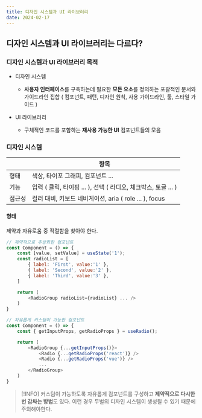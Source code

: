 ```yaml
---
title: 디자인 시스템과 UI 라이브러리
date: 2024-02-17
---
```

## 디자인 시스템과 UI 라이브러리는 다르다?
### 디자인 시스템과 UI 라이브러리 목적
- 디자인 시스템
	- **사용자 인터페이스**를 구축하는데 필요한 **모든 요소**를 정의하는 포괄적인 문서와 가이드라인 집합
		  ( 컴포넌트, 패턴, 디자인 원칙, 사용 가이드라인, 툴, 스타일 가이드 )

- UI 라이브러리
	- 구체적인 코드를 포함하는 **재사용 가능한 UI** 컴포넌트들의 모음

### 디자인 시스템
|  | 항목 |
| ---- | ---- |
| 형태 | 색상, 타이포 그래피, 컴포넌트 ... |
| 기능 | 입력 ( 클릭, 타이핑 ... ), 선택 ( 라디오, 체크박스, 토글 ... ) |
| 접근성 | 컬러 대비, 키보드 네비게이션, aria ( role ... ), focus |

#### 형태
제약과 자유로움 중 적절함을 찾아야 한다.

```js
// 제약적으로 추상화한 컴포넌트
const Component = () => {
	const [value, setValue] = useState('1');
	const radioList = [
		{ label: 'First', value:'1' },
		{ label: 'Second', value:'2' },
		{ label: 'Third', value:'3' },
	]

	return (
		<RadioGroup radioList={radioList} ... />
	)
}
```

```js
// 자유롭게 커스텀이 가능한 컴포넌트
const Component = () => {
	const { getInputProps, getRadioProps } = useRadio();

	return (
		<RadioGroup {...getInputProps()}>
			<Radio {...getRadioProps('react')} />
			<Radio {...getRadioProps('vue')} />
			...
		</RadioGroup>
	)
}
```

> [!INFO]
> 커스텀이 가능하도록 자유롭게 컴포넌트를 구성하고 **제약적으로 다시한번 감싸는 방법**도 있다.
> 이런 경우 두벌의 디자인 시스템이 생성될 수 있기 때문에 주의해야한다.
